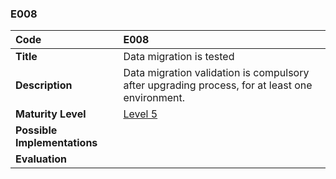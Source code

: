 ### E008

| **Code**           | **E008** |
| :--                | :--      |
| **Title**          | Data migration is tested |
| **Description**    | Data migration validation is compulsory after upgrading process, for at least one environment. |
| **Maturity Level** | [Level 5](/levels#level-5) |
| **Possible Implementations** | |
| **Evaluation**     | |
